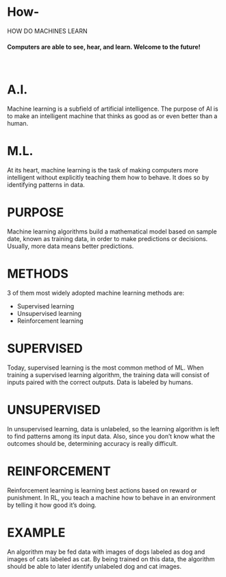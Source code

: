 # How-

HOW DO MACHINES LEARN⠀
⠀
#### Computers are able to see, hear, and learn. Welcome to the future!⠀
⠀
# A.I.⠀
Machine learning is a subfield of artificial intelligence. The purpose of AI is to make an intelligent machine that thinks as good as or even better than a human.⠀
⠀
# M.L.⠀
At its heart, machine learning is the task of making computers more intelligent without explicitly teaching them how to behave. It does so by identifying patterns in data.⠀
⠀
# PURPOSE⠀
Machine learning algorithms build a mathematical model based on sample date, known as training data, in order to make predictions or decisions. Usually, more data means better predictions.⠀
⠀
# METHODS⠀
3 of them most widely adopted machine learning methods are:⠀
- Supervised learning⠀
- Unsupervised learning⠀
- Reinforcement learning⠀
⠀
# SUPERVISED⠀
Today, supervised learning is the most common method of ML. When training a supervised learning algorithm, the training data will consist of inputs paired with the correct outputs. Data is labeled by humans.⠀
⠀
# UNSUPERVISED⠀
In unsupervised learning, data is unlabeled, so the learning algorithm is left to find patterns among its input data. Also, since you don’t know what the outcomes should be, determining accuracy is really difficult.⠀
⠀
# REINFORCEMENT⠀
Reinforcement learning is learning best actions based on reward or punishment. In RL, you teach a machine how to behave in an environment by telling it how good it’s doing.⠀
⠀
# EXAMPLE⠀
An algorithm may be fed data with images of dogs labeled as dog and images of cats labeled as cat. By being trained on this data, the algorithm should be able to later identify unlabeled dog and cat images.⠀
⠀
